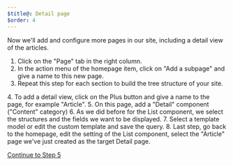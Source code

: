 ```yaml
---
$title@: Detail page
$order: 4
---
```

Now we'll add and configure more pages in our site, including a detail view of the articles.

1. Click on the "Page" tab in the right column.
2. In the action menu of the homepage item, click on "Add a subpage" and give a name to this new page.
3. Repeat this step for each section to build the tree structure of your site.
<amp-img src="/static/img/subpage.png" width="1444" height="378" layout="responsive" class="screenshot">  
4. To add a detail view, click on the Plus button and give a name to the page, for example "Article".
5. On this page, add a "Detail" component ("Content" category)
6. As we did before for the List component, we select the structures and the fields we want to be displayed.
<amp-img src="/static/img/detail.png" width="1445" height="839" layout="responsive" class="screenshot">  
7. Select a template model or edit the custom template and save the query.
8. Last step, go back to the homepage, edit the setting of the List component, select the "Article" page we've just created as the target Detail page.

<amp-img src="/static/img/listsettings.png" width="365" height="615" layout="fixed" class="screenshot">

<p class="white"><a class="ampstart-btn right" href="/docs/tutorials/create/preview">Continue to Step 5</a></p>

